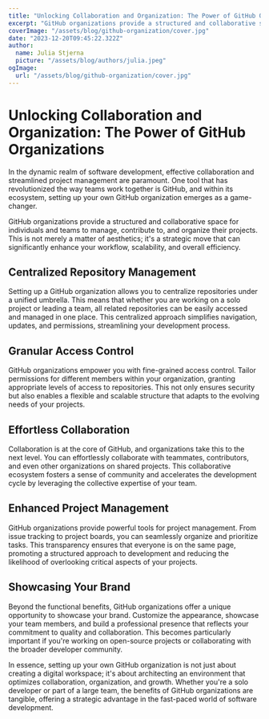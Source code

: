 ```yaml
---
title: "Unlocking Collaboration and Organization: The Power of GitHub Organizations"
excerpt: "GitHub organizations provide a structured and collaborative space for individuals and teams to manage, contribute to, and organize their projects. This is not merely a matter of aesthetics; it's a strategic move that can significantly enhance your workflow, scalability, and overall efficiency."
coverImage: "/assets/blog/github-organization/cover.jpg"
date: "2023-12-20T09:45:22.322Z"
author:
  name: Julia Stjerna
  picture: "/assets/blog/authors/julia.jpeg"
ogImage:
  url: "/assets/blog/github-organization/cover.jpg"
---
```


# Unlocking Collaboration and Organization: The Power of GitHub Organizations

In the dynamic realm of software development, effective collaboration and streamlined project management are paramount. One tool that has revolutionized the way teams work together is GitHub, and within its ecosystem, setting up your own GitHub organization emerges as a game-changer.

GitHub organizations provide a structured and collaborative space for individuals and teams to manage, contribute to, and organize their projects. This is not merely a matter of aesthetics; it's a strategic move that can significantly enhance your workflow, scalability, and overall efficiency.

## Centralized Repository Management

Setting up a GitHub organization allows you to centralize repositories under a unified umbrella. This means that whether you are working on a solo project or leading a team, all related repositories can be easily accessed and managed in one place. This centralized approach simplifies navigation, updates, and permissions, streamlining your development process.

## Granular Access Control

GitHub organizations empower you with fine-grained access control. Tailor permissions for different members within your organization, granting appropriate levels of access to repositories. This not only ensures security but also enables a flexible and scalable structure that adapts to the evolving needs of your projects.

## Effortless Collaboration

Collaboration is at the core of GitHub, and organizations take this to the next level. You can effortlessly collaborate with teammates, contributors, and even other organizations on shared projects. This collaborative ecosystem fosters a sense of community and accelerates the development cycle by leveraging the collective expertise of your team.

## Enhanced Project Management

GitHub organizations provide powerful tools for project management. From issue tracking to project boards, you can seamlessly organize and prioritize tasks. This transparency ensures that everyone is on the same page, promoting a structured approach to development and reducing the likelihood of overlooking critical aspects of your projects.

## Showcasing Your Brand

Beyond the functional benefits, GitHub organizations offer a unique opportunity to showcase your brand. Customize the appearance, showcase your team members, and build a professional presence that reflects your commitment to quality and collaboration. This becomes particularly important if you're working on open-source projects or collaborating with the broader developer community.

In essence, setting up your own GitHub organization is not just about creating a digital workspace; it's about architecting an environment that optimizes collaboration, organization, and growth. Whether you're a solo developer or part of a large team, the benefits of GitHub organizations are tangible, offering a strategic advantage in the fast-paced world of software development.
